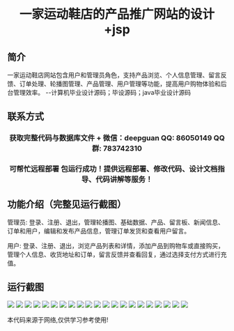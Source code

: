 <p><h1 align="center">一家运动鞋店的产品推广网站的设计+jsp</h1></p>

## 简介
一家运动鞋店网站包含用户和管理员角色，支持产品浏览、个人信息管理、留言反馈、订单处理、轮播图管理、产品管理、用户管理等功能，提高用户购物体验和后台管理效率。    --计算机毕业设计源码；毕设源码；java毕业设计源码


## 联系方式
<p><h3 align="center">获取完整代码与数据库文件 + 微信：deepguan QQ: 86050149 QQ群: 783742310</h3></p>
<p><h3 align="center">可帮忙远程部署 包运行成功！提供远程部署、修改代码、设计文档指导、代码讲解等服务！</h3></p>

## 功能介绍（完整见运行截图）
管理员: 登录、注册、退出，管理轮播图、基础数据、产品、留言板、新闻信息、订单和用户，编辑和发布产品信息，管理订单发货和查看用户留言。

用户: 登录、注册、退出，浏览产品列表和详情，添加产品到购物车或直接购买，管理个人信息、收货地址和订单，留言反馈并查看回复，通过选择支付方式进行充值。


## 运行截图
![](https://bs-1329754181.cos.ap-shanghai.myqcloud.com/ssm/SneakerStoreProductPromotionWebsite/img/001.jpg)
![](https://bs-1329754181.cos.ap-shanghai.myqcloud.com/ssm/SneakerStoreProductPromotionWebsite/img/002.jpg)
![](https://bs-1329754181.cos.ap-shanghai.myqcloud.com/ssm/SneakerStoreProductPromotionWebsite/img/003.jpg)
![](https://bs-1329754181.cos.ap-shanghai.myqcloud.com/ssm/SneakerStoreProductPromotionWebsite/img/004.jpg)
![](https://bs-1329754181.cos.ap-shanghai.myqcloud.com/ssm/SneakerStoreProductPromotionWebsite/img/005.jpg)
![](https://bs-1329754181.cos.ap-shanghai.myqcloud.com/ssm/SneakerStoreProductPromotionWebsite/img/006.jpg)
![](https://bs-1329754181.cos.ap-shanghai.myqcloud.com/ssm/SneakerStoreProductPromotionWebsite/img/007.jpg)
![](https://bs-1329754181.cos.ap-shanghai.myqcloud.com/ssm/SneakerStoreProductPromotionWebsite/img/008.jpg)
![](https://bs-1329754181.cos.ap-shanghai.myqcloud.com/ssm/SneakerStoreProductPromotionWebsite/img/009.jpg)
![](https://bs-1329754181.cos.ap-shanghai.myqcloud.com/ssm/SneakerStoreProductPromotionWebsite/img/010.jpg)
![](https://bs-1329754181.cos.ap-shanghai.myqcloud.com/ssm/SneakerStoreProductPromotionWebsite/img/011.jpg)
![](https://bs-1329754181.cos.ap-shanghai.myqcloud.com/ssm/SneakerStoreProductPromotionWebsite/img/012.jpg)
![](https://bs-1329754181.cos.ap-shanghai.myqcloud.com/ssm/SneakerStoreProductPromotionWebsite/img/013.jpg)
![](https://bs-1329754181.cos.ap-shanghai.myqcloud.com/ssm/SneakerStoreProductPromotionWebsite/img/014.jpg)
![](https://bs-1329754181.cos.ap-shanghai.myqcloud.com/ssm/SneakerStoreProductPromotionWebsite/img/015.jpg)
![](https://bs-1329754181.cos.ap-shanghai.myqcloud.com/ssm/SneakerStoreProductPromotionWebsite/img/016.jpg)
![](https://bs-1329754181.cos.ap-shanghai.myqcloud.com/ssm/SneakerStoreProductPromotionWebsite/img/017.jpg)
![](https://bs-1329754181.cos.ap-shanghai.myqcloud.com/ssm/SneakerStoreProductPromotionWebsite/img/018.jpg)
![](https://bs-1329754181.cos.ap-shanghai.myqcloud.com/ssm/SneakerStoreProductPromotionWebsite/img/019.jpg)
![](https://bs-1329754181.cos.ap-shanghai.myqcloud.com/ssm/SneakerStoreProductPromotionWebsite/img/020.jpg)
![](https://bs-1329754181.cos.ap-shanghai.myqcloud.com/ssm/SneakerStoreProductPromotionWebsite/img/021.jpg)

<p>本代码来源于网络,仅供学习参考使用!</p>

